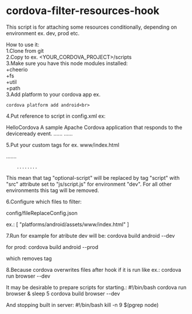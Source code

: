 # cordova-filter-resources-hook
This script is for attaching some resources conditionally, depending on environment ex. dev, prod etc. 


How to use it:<br>
1.Clone from git<br>
2.Copy to ex. <YOUR_CORDOVA_PROJECT>/scripts<br>
3.Make sure you have this node modules installed:<br>
+cheerio<br>
+fs<br>
+util<br>
+path<br>
3.Add platform to your cordova app ex.<br>

    cordova platform add android<br>

4.Put reference to script in config.xml ex:<br>

<?xml version='1.0' encoding='utf-8'?>
<widget id="io.cordova.hellocordova" version="0.0.1" xmlns="http://www.w3.org/ns/widgets" xmlns:cdv="http://cordova.apache.org/ns/1.0">
    <name>HelloCordova</name>
    <description>
        A sample Apache Cordova application that responds to the deviceready event.
    </description>
    ......
    <hook type="after_build" src="scripts/filterResource.js" />
    ......
</widget>

5.Put your custom tags for ex. www/index.html

<html>
        .......
        <optional-script script-src="c"  env="dev"></optional-script>
        
        ........
</html>

This mean that tag "optional-script" will be replaced by tag "script" with "src" attribute set to "js/script.js" for environment "dev". For all other environments this tag will be removed.

6.Configure which files to filter:

config/fileReplaceConfig.json

 ex.:
 [
   "platforms/android/assets/www/index.html"
 ]

7.Run for example for atribute dev will be:
    cordova build android --dev

for prod:
    cordova build android --prod

which removes tag

8.Because cordova overwrites files after hook if it is run like ex.:
    cordova run browser --dev

It may be desirable to prepare scripts for starting.:
    #!/bin/bash
    cordova run browser &
    sleep 5
    cordova build browser --dev

And stopping built in server:
    #!/bin/bash
    kill -n 9 $(pgrep node)







